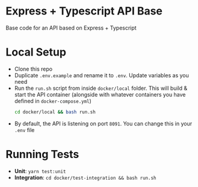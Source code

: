 # Express + Typescript API Base <!-- omit in toc -->
Base code for an API based on Express + Typescript

# Local Setup
- Clone this repo
- Duplicate `.env.example` and rename it to `.env`. Update variables as you need
- Run the `run.sh` script from inside `docker/local` folder. This will build & start the API container (alongside with whatever containers you have defined in `docker-compose.yml`)
  ```sh
  cd docker/local && bash run.sh
  ```
- By default, the API is listening on port `8091`. You can change this in your `.env` file

# Running Tests
- **Unit**: `yarn test:unit`
- **Integration**: `cd docker/test-integration && bash run.sh`

